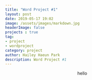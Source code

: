 ```yaml
---
title: "Word Project #1"
layout: post
date: 2019-05-17 19:02
image: /assets/images/markdown.jpg
headerImage: false
projects : true
tag:
- project
- wordproject
category: project
author: Hailey Haeun Park
description: Word Project #1
---
```


<div style="text-align: center">
hello
​</div>
